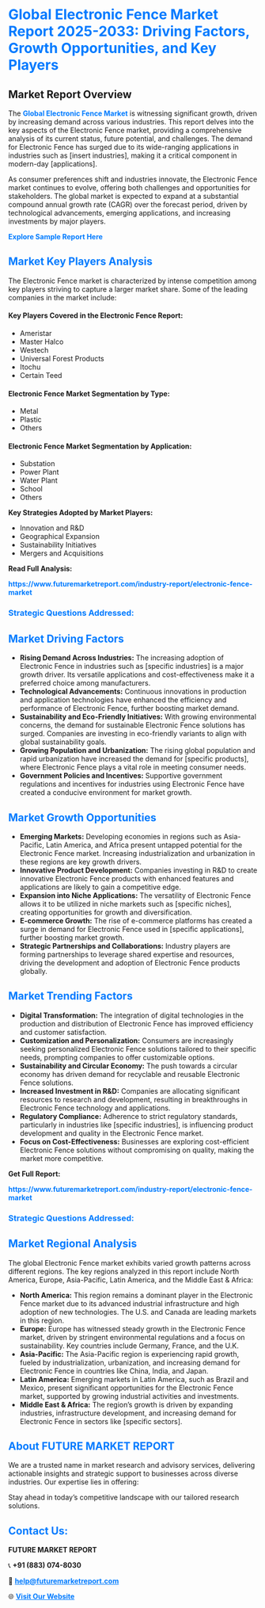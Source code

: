 <h1 style="color: #007BFF;">Global Electronic Fence Market Report 2025-2033: Driving Factors, Growth Opportunities, and Key Players</h1>

<section id="overview">
<h2>Market Report Overview</h2>
<p>The <a href="https://www.futuremarketreport.com/industry-report/electronic-fence-market" style="color: #007BFF; text-decoration: none;"><strong>Global Electronic Fence Market</strong></a> is witnessing significant growth, driven by increasing demand across various industries. This report delves into the key aspects of the Electronic Fence market, providing a comprehensive analysis of its current status, future potential, and challenges. The demand for Electronic Fence has surged due to its wide-ranging applications in industries such as [insert industries], making it a critical component in modern-day [applications].</p>
<p>As consumer preferences shift and industries innovate, the Electronic Fence market continues to evolve, offering both challenges and opportunities for stakeholders. The global market is expected to expand at a substantial compound annual growth rate (CAGR) over the forecast period, driven by technological advancements, emerging applications, and increasing investments by major players.</p>
</section>

<section id="overview">
<p><a href="https://www.futuremarketreport.com/request-sample/reportId=52682" style="color: #007BFF; text-decoration: none;"><strong>Explore Sample Report Here</strong></a></p>
</section>

<section id="key-players">
<h2 style="color: #007BFF;">Market Key Players Analysis</h2>
<p>The Electronic Fence market is characterized by intense competition among key players striving to capture a larger market share. Some of the leading companies in the market include:</p>
<h4>Key Players Covered in the Electronic Fence Report:</h4>
<ul><li>Ameristar</li><li>Master Halco</li><li>Westech</li><li>Universal Forest Products</li><li>Itochu</li><li>Certain Teed</li></ul>
<h4>Electronic Fence Market Segmentation by Type:</h4>
<ul><li>Metal</li><li>Plastic</li><li>Others</li></ul>

<h4>Electronic Fence Market Segmentation by Application:</h4>
<ul><li>Substation</li><li>Power Plant</li><li>Water Plant</li><li>School</li><li>Others</li></ul>
<p><strong>Key Strategies Adopted by Market Players:</strong></p>
<ul>
<li>Innovation and R&D</li>
<li>Geographical Expansion</li>
<li>Sustainability Initiatives</li>
<li>Mergers and Acquisitions</li>
</ul>
</section>

<section>
<p><strong>Read Full Analysis: </strong></p><a href="https://www.futuremarketreport.com/industry-report/electronic-fence-market" style="color: #007BFF; text-decoration: none;"><strong>https://www.futuremarketreport.com/industry-report/electronic-fence-market</strong></a>
<h3 style="color: #007BFF;">Strategic Questions Addressed:</h3>
</section>

<section id="driving-factors">
<h2 style="color: #007BFF;">Market Driving Factors</h2>
<ul>
<li><strong>Rising Demand Across Industries:</strong> The increasing adoption of Electronic Fence in industries such as [specific industries] is a major growth driver. Its versatile applications and cost-effectiveness make it a preferred choice among manufacturers.</li>
<li><strong>Technological Advancements:</strong> Continuous innovations in production and application technologies have enhanced the efficiency and performance of Electronic Fence, further boosting market demand.</li>
<li><strong>Sustainability and Eco-Friendly Initiatives:</strong> With growing environmental concerns, the demand for sustainable Electronic Fence solutions has surged. Companies are investing in eco-friendly variants to align with global sustainability goals.</li>
<li><strong>Growing Population and Urbanization:</strong> The rising global population and rapid urbanization have increased the demand for [specific products], where Electronic Fence plays a vital role in meeting consumer needs.</li>
<li><strong>Government Policies and Incentives:</strong> Supportive government regulations and incentives for industries using Electronic Fence have created a conducive environment for market growth.</li>
</ul>
</section>

<section id="growth-opportunities">
<h2 style="color: #007BFF;">Market Growth Opportunities</h2>
<ul>
<li><strong>Emerging Markets:</strong> Developing economies in regions such as Asia-Pacific, Latin America, and Africa present untapped potential for the Electronic Fence market. Increasing industrialization and urbanization in these regions are key growth drivers.</li>
<li><strong>Innovative Product Development:</strong> Companies investing in R&D to create innovative Electronic Fence products with enhanced features and applications are likely to gain a competitive edge.</li>
<li><strong>Expansion into Niche Applications:</strong> The versatility of Electronic Fence allows it to be utilized in niche markets such as [specific niches], creating opportunities for growth and diversification.</li>
<li><strong>E-commerce Growth:</strong> The rise of e-commerce platforms has created a surge in demand for Electronic Fence used in [specific applications], further boosting market growth.</li>
<li><strong>Strategic Partnerships and Collaborations:</strong> Industry players are forming partnerships to leverage shared expertise and resources, driving the development and adoption of Electronic Fence products globally.</li>
</ul>
</section>

<section id="trending-factors">
<h2 style="color: #007BFF;">Market Trending Factors</h2>
<ul>
<li><strong>Digital Transformation:</strong> The integration of digital technologies in the production and distribution of Electronic Fence has improved efficiency and customer satisfaction.</li>
<li><strong>Customization and Personalization:</strong> Consumers are increasingly seeking personalized Electronic Fence solutions tailored to their specific needs, prompting companies to offer customizable options.</li>
<li><strong>Sustainability and Circular Economy:</strong> The push towards a circular economy has driven demand for recyclable and reusable Electronic Fence solutions.</li>
<li><strong>Increased Investment in R&D:</strong> Companies are allocating significant resources to research and development, resulting in breakthroughs in Electronic Fence technology and applications.</li>
<li><strong>Regulatory Compliance:</strong> Adherence to strict regulatory standards, particularly in industries like [specific industries], is influencing product development and quality in the Electronic Fence market.</li>
<li><strong>Focus on Cost-Effectiveness:</strong> Businesses are exploring cost-efficient Electronic Fence solutions without compromising on quality, making the market more competitive.</li>
</ul>
</section>

<section>
<p><strong>Get Full Report: </strong></p><a href="https://www.futuremarketreport.com/industry-report/electronic-fence-market" style="color: #007BFF; text-decoration: none;"><strong>https://www.futuremarketreport.com/industry-report/electronic-fence-market</strong></a>
<h3 style="color: #007BFF;">Strategic Questions Addressed:</h3>
</section>


<section id="regional-analysis">
<h2 style="color: #007BFF;">Market Regional Analysis</h2>
<p>The global Electronic Fence market exhibits varied growth patterns across different regions. The key regions analyzed in this report include North America, Europe, Asia-Pacific, Latin America, and the Middle East & Africa:</p>
<ul>
<li><strong>North America:</strong> This region remains a dominant player in the Electronic Fence market due to its advanced industrial infrastructure and high adoption of new technologies. The U.S. and Canada are leading markets in this region.</li>
<li><strong>Europe:</strong> Europe has witnessed steady growth in the Electronic Fence market, driven by stringent environmental regulations and a focus on sustainability. Key countries include Germany, France, and the U.K.</li>
<li><strong>Asia-Pacific:</strong> The Asia-Pacific region is experiencing rapid growth, fueled by industrialization, urbanization, and increasing demand for Electronic Fence in countries like China, India, and Japan.</li>
<li><strong>Latin America:</strong> Emerging markets in Latin America, such as Brazil and Mexico, present significant opportunities for the Electronic Fence market, supported by growing industrial activities and investments.</li>
<li><strong>Middle East & Africa:</strong> The region’s growth is driven by expanding industries, infrastructure development, and increasing demand for Electronic Fence in sectors like [specific sectors].</li>
</ul>
</section>

<footer>
<h2 style="color: #007BFF;">About FUTURE MARKET REPORT</h2>
<p>We are a trusted name in market research and advisory services, delivering actionable insights and strategic support to businesses across diverse industries. Our expertise lies in offering:</p>

<p>Stay ahead in today’s competitive landscape with our tailored research solutions.</p>

<h2 style="color: #007BFF;">Contact Us:</h2>
<p><strong>FUTURE MARKET REPORT</strong></p>
<p>📞 <strong>+91 (883) 074-8030</strong></p>
<p>📧 <strong><a href="mailto:help@futuremarketreport.com" style="color: #007BFF;">help@futuremarketreport.com</a></strong></p>
<p>🌐 <strong><a href="https://www.futuremarketreport.com/" style="color: #007BFF;">Visit Our Website</a></strong></p>
</footer>